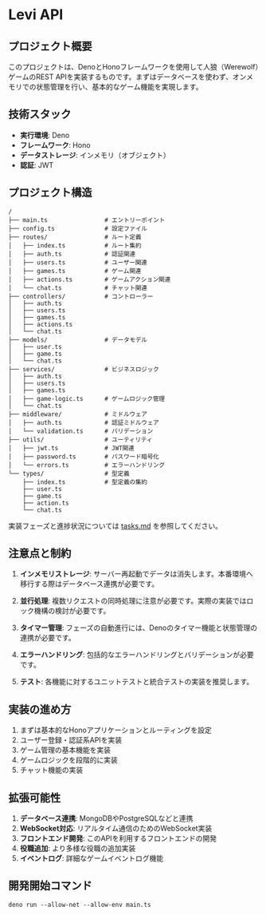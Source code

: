 # Levi API

## プロジェクト概要

このプロジェクトは、DenoとHonoフレームワークを使用して人狼（Werewolf）ゲームのREST APIを実装するものです。まずはデータベースを使わず、オンメモリでの状態管理を行い、基本的なゲーム機能を実現します。

## 技術スタック

- **実行環境**: Deno
- **フレームワーク**: Hono
- **データストレージ**: インメモリ（オブジェクト）
- **認証**: JWT

## プロジェクト構造

```
/
├── main.ts                # エントリーポイント
├── config.ts              # 設定ファイル
├── routes/                # ルート定義
│   ├── index.ts           # ルート集約
│   ├── auth.ts            # 認証関連
│   ├── users.ts           # ユーザー関連
│   ├── games.ts           # ゲーム関連
│   ├── actions.ts         # ゲームアクション関連
│   └── chat.ts            # チャット関連
├── controllers/           # コントローラー
│   ├── auth.ts
│   ├── users.ts
│   ├── games.ts
│   ├── actions.ts
│   └── chat.ts
├── models/                # データモデル
│   ├── user.ts
│   ├── game.ts
│   └── chat.ts
├── services/              # ビジネスロジック
│   ├── auth.ts
│   ├── users.ts
│   ├── games.ts
│   ├── game-logic.ts      # ゲームロジック管理
│   └── chat.ts
├── middleware/            # ミドルウェア
│   ├── auth.ts            # 認証ミドルウェア
│   └── validation.ts      # バリデーション
├── utils/                 # ユーティリティ
│   ├── jwt.ts             # JWT関連
│   ├── password.ts        # パスワード暗号化
│   └── errors.ts          # エラーハンドリング
└── types/                 # 型定義
    ├── index.ts           # 型定義の集約
    ├── user.ts
    ├── game.ts
    ├── action.ts
    └── chat.ts
```

実装フェーズと進捗状況については [tasks.md](./tasks.md) を参照してください。

## 注意点と制約

1. **インメモリストレージ**: サーバー再起動でデータは消失します。本番環境へ移行する際はデータベース連携が必要です。

2. **並行処理**: 複数リクエストの同時処理に注意が必要です。実際の実装ではロック機構の検討が必要です。

3. **タイマー管理**: フェーズの自動進行には、Denoのタイマー機能と状態管理の連携が必要です。

4. **エラーハンドリング**: 包括的なエラーハンドリングとバリデーションが必要です。

5. **テスト**: 各機能に対するユニットテストと統合テストの実装を推奨します。

## 実装の進め方

1. まずは基本的なHonoアプリケーションとルーティングを設定
2. ユーザー登録・認証系APIを実装
3. ゲーム管理の基本機能を実装
4. ゲームロジックを段階的に実装
5. チャット機能の実装

## 拡張可能性

1. **データベース連携**: MongoDBやPostgreSQLなどと連携
2. **WebSocket対応**: リアルタイム通信のためのWebSocket実装
3. **フロントエンド開発**: このAPIを利用するフロントエンドの開発
4. **役職追加**: より多様な役職の追加実装
5. **イベントログ**: 詳細なゲームイベントログ機能

## 開発開始コマンド

```
deno run --allow-net --allow-env main.ts
```